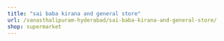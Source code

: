 ```yaml
---
title: "sai baba kirana and general store"
url: /vanasthalipuram-hyderabad/sai-baba-kirana-and-general-store/
shop: supermarket
---
```

